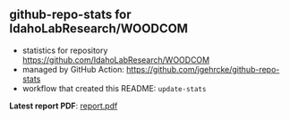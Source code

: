 ## github-repo-stats for IdahoLabResearch/WOODCOM

- statistics for repository https://github.com/IdahoLabResearch/WOODCOM
- managed by GitHub Action: https://github.com/jgehrcke/github-repo-stats
- workflow that created this README: `update-stats`

**Latest report PDF**: [report.pdf](https://github.com/idaholab/repository-statistics/raw/main/IdahoLabResearch/WOODCOM/latest-report/report.pdf)

